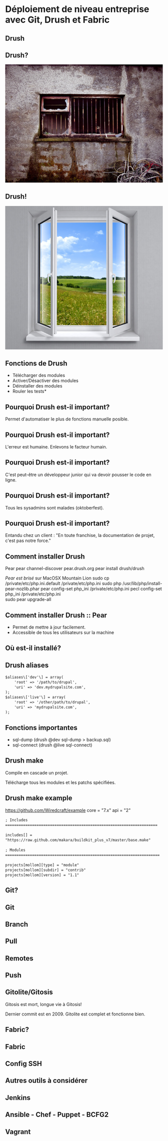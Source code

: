 # Déploiement de niveau entreprise avec Git, Drush et Fabric

## Drush
## Drush?
![Broken Window](/images/presentation-drush/window-1.jpg)

## Drush!
![Clean Window](/images/presentation-drush/window-2.jpg)

## Fonctions de Drush
- Télécharger des modules
- Activer/Désactiver des modules
- Déinstaller des modules
- Rouler les tests\*

## Pourquoi Drush est-il important?
Permet d'automatiser le plus de fonctions manuelle posible.
## Pourquoi Drush est-il important?
L'erreur est humaine. Enlevons le facteur humain.
## Pourquoi Drush est-il important?
C'est peut-être un développeur junior qui va devoir pousser le code en ligne.
## Pourquoi Drush est-il important?
Tous les sysadmins sont malades (oktoberfest).
## Pourquoi Drush est-il important?
Entandu chez un client : "En toute franchise, la documentation de projet, c'est pas notre force."

## Comment installer Drush
Pear
    pear channel-discover pear.drush.org
    pear install drush/drush

_Pear est brisé_ sur MacOSX Mountain Lion
    sudo cp /private/etc/php.ini.default /private/etc/php.ini
    sudo php /usr/lib/php/install-pear-nozlib.phar
    pear config-set php\_ini /private/etc/php.ini
    pecl config-set php\_ini /private/etc/php.ini  
    sudo pear upgrade-all

## Comment installer Drush :: Pear
- Permet de mettre à jour facilement.
- Accessible de tous les utilisateurs sur la machine

## Où est-il installé?

## Drush aliases
    $aliases\['dev'\] = array(
        'root' => '/path/to/drupal',
        'uri' => 'dev.mydrupalsite.com',
    );
    $aliases\['live'\] = array(
        'root' => '/other/path/to/drupal',
        'uri' => 'mydrupalsite.com',
    );
## Fonctions importantes
- sql-dump (drush @dev sql-dump > backup.sql)
- sql-connect (drush @live sql-connect)

## Drush make
Compile en cascade un projet.

Télécharge tous les modules et les patchs spécifiées.

## Drush make example
https://github.com/Wiredcraft/example
    core = "7.x"
    api = "2"

    ; Includes ====================================================================

    includes[] = "https://raw.github.com/makara/buildkit_plus_v7/master/base.make"

    ; Modules =====================================================================

    projects[mollom][type] = "module"
    projects[mollom][subdir] = "contrib"
    projects[mollom][version] = "1.1"
## Git?
## Git
## Branch
## Pull
## Remotes
## Push
## Gitolite/Gitosis
Gitosis est mort, longue vie à Gitosis!

Dernier commit est en 2009.
Gitolite est complet et fonctionne bien.

## Fabric?
## Fabric
## Config SSH

## Autres outils à considérer
## Jenkins
## Ansible - Chef - Puppet - BCFG2
## Vagrant

